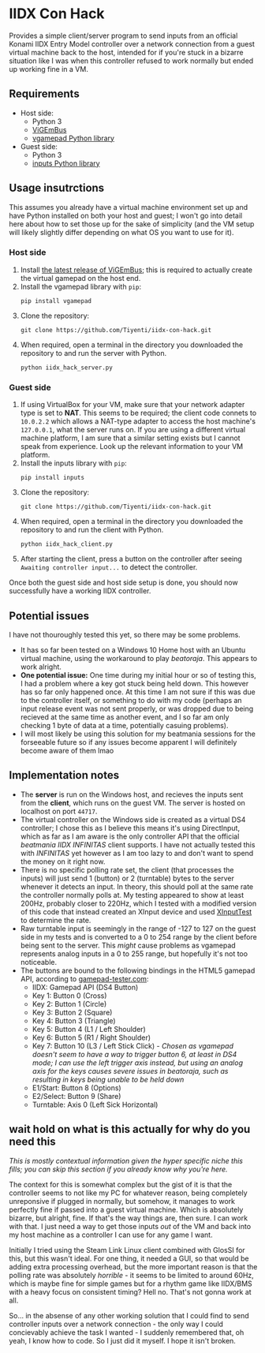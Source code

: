 # IIDX Con Hack
Provides a simple client/server program to send inputs from an official
Konami IIDX Entry Model controller over a network connection from a guest
virtual machine back to the host,  intended for if you're stuck in a bizarre
situation like I was when this controller refused to work normally but ended up
working fine in a VM.

## Requirements
* Host side:
  * Python 3
  * [ViGEmBus](https://github.com/ViGEm/ViGEmBus)
  * [vgamepad Python library](https://pypi.org/project/vgamepad/)
* Guest side:
  * Python 3
  * [inputs Python library](https://pypi.org/project/inputs/)

## Usage insutrctions
This assumes you already have a virtual machine environment set up and have Python installed 
on both your host and guest; I won't go into detail here about how to set those up for the
sake of simplicity (and the VM setup will likely slightly differ depending on what OS
you want to use for it).

### Host side
1. Install [the latest release of ViGEmBus](https://github.com/ViGEm/ViGEmBus/releases/latest);
   this is required to actually create the virtual gamepad on the host end.
2. Install the vgamepad library with `pip`: 
   ```
   pip install vgamepad
   ```
3. Clone the repository:
   ```
   git clone https://github.com/Tiyenti/iidx-con-hack.git
   ```
4. When required, open a terminal in the directory you downloaded the repository to and run the
   server with Python. 
   ```
   python iidx_hack_server.py
   ```

### Guest side
1. If using VirtualBox for your VM, make sure that your network adapter type is set to **NAT**.
   This seems to be required; the client code connets to `10.0.2.2` which allows a NAT-type adapter to access the host machine's `127.0.0.1`, what the server runs on. If you are using
   a different virtual machine platform, I am sure that a similar setting exists but I cannot
   speak from experience. Look up the relevant information to your VM platform.
2. Install the inputs library with `pip`: 
   ```
   pip install inputs
   ```
3. Clone the repository:
   ```
   git clone https://github.com/Tiyenti/iidx-con-hack.git
   ```
4. When required, open a terminal in the directory you downloaded the repository to and run the
   client with Python. 
   ```
   python iidx_hack_client.py
   ```
5. After starting the client, press a button on the controller after seeing `Awaiting controller input...` to detect the controller.

Once both the guest side and host side setup is done, you should now successfully have a working
IIDX controller.

## Potential issues
I have not thouroughly tested this yet, so there may be some problems.

* It has so far been tested on a Windows 10 Home host with an Ubuntu virtual machine,
  using the workaround to play *beatoraja*. This appears to work alright.
* **One potential issue:** One time during my initial hour or so of testing this, I had a
  problem where a key got stuck being held down. This however has so far only happened once.
  At this time I am not sure if this was due to the controller itself, or something to do
  with my code (perhaps an input release event was not sent properly, or was dropped due to being
  recieved at the same time as another event, and I so far am only checking 1 byte of data
  at a time, potentially casuing problems).
* I will most likely be using this solution for my beatmania sessions for the forseeable
  future so if any issues become apparent I will definitely become aware of them lmao

## Implementation notes
* The **server** is run on the Windows host, and recieves the inputs sent from
  the **client**, which runs on the guest VM. The server is hosted on localhost
  on port `44717`.
* The virtual controller on the Windows side is created as a virtual DS4 controller;
  I chose this as I believe this means it's using DirectInput, which as far as I
  am aware is the only controller API that the official *beatmania IIDX INFINITAS*
  client supports. I have not actually tested this with *INFINITAS* yet however as
  I am too lazy to and don't want to spend the money on it right now.
* There is no specific polling rate set, the client (that processes the inputs) will just
  send 1 (button) or 2 (turntable) bytes to the server whenever it detects an input. In theory, this should poll
  at the same rate the controller normally polls at. My testing appeared to show at least 200Hz,
  probably closer to 220Hz, which I tested with a modified version of this code that instead created an XInput device and used [XInputTest](https://github.com/chrizonix/XInputTest) to
  determine the rate.
* Raw turntable input is seemingly in the range of -127 to 127 on the guest side in my tests and is converted to a 0 to 254 range by the client before being sent to the server. This *might* cause problems as vgamepad represents analog inputs in a 0 to 255 range, but hopefully it's not too noticeable.
* The buttons are bound to the following bindings in the HTML5 gamepad API, according to [gamepad-tester.com](https://gamepad-tester.com/):
  * IIDX: Gamepad API (DS4 Button)
  * Key 1: Button 0 (Cross)
  * Key 2: Button 1 (Circle)
  * Key 3: Button 2 (Square)
  * Key 4: Button 3 (Triangle)
  * Key 5: Button 4 (L1 / Left Shoulder)
  * Key 6: Button 5 (R1 / Right Shoulder)
  * Key 7: Button 10 (L3 / Left Stick Click) - *Chosen as vgamepad doesn't seem to have a way to trigger button 6, at least in DS4 mode; I can use the left trigger axis instead, but using an analog axis for the keys causes severe issues in beatoraja, such as resulting in keys being unable to be held down*
  * E1/Start: Button 8 (Options)
  * E2/Select: Button 9 (Share)
  * Turntable: Axis 0 (Left Sick Horizontal)

## wait hold on what is this actually for why do you need this
*This is mostly contextual information given the hyper specific niche this
fills; you can skip this section if you already know why you're here.*

The context for this is somewhat complex but the gist of it is that the
controller seems to not  like my PC for whatever reason, being completely
unreponsive if plugged in normally, but somehow, it manages to work
perfectly fine if passed into a guest virtual machine. Which is absolutely
bizarre, but alright, fine. If that's the way things are, then sure. I can
work with that. I just need a way to get those inputs *out* of the VM and
back into my host machine as a controller I can use for any game I want.

Initially I tried using the Steam Link Linux client combined with GlosSI for this,
but this wasn't ideal. For one thing, it needed a GUI, so that would be adding extra
processing overhead, but the more important reason is that the polling rate was
absolutely *horrible* - it seems to be limited to around 60Hz, which is maybe fine
for simple games but for a rhythm game like IIDX/BMS with a heavy focus on consistent
timing? Hell no. That's not gonna work at all.

So... in the absense of any other working solution that I could find to send controller
inputs over a network connection - the only way I could concievably achieve the task I
wanted - I suddenly remembered that, oh yeah, I know how to code. So I just did it myself.
I hope it isn't broken.